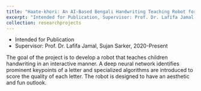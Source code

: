 ```yaml
---
title: "Haate-khori: An AI-Based Bengali Handwriting Teaching Robot for Children"
excerpt: "Intended for Publication, Supervisor: Prof. Dr. Lafifa Jamal, Sujan Sarker, 2020-Present<br/><img src='/images/handwriting.jpg'>"
collection: researchprojects
---
```

* Intended for Publication
* Supervisor: Prof. Dr. Lafifa Jamal, Sujan Sarker, 2020-Present

The goal of the project is to develop a robot that teaches children handwriting in an interactive manner. A deep neural network identifies prominent keypoints of a letter and specialized algorithms are introduced to score the quality of each letter. The robot is designed to have an aesthetic and fun outlook. 


